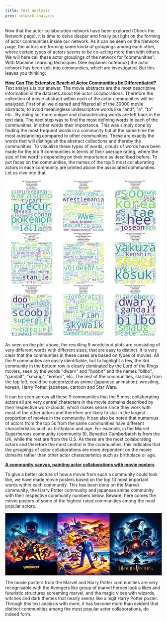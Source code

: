 ```yaml
---
title: Text analysis
prev: network-analysis
---
```


Now that the actor collaboration network have been explored (Check the Network page), it is time to delve deeper and finally put light on the forming of actor communities inside our network. As it can be seen on the Network page, the actors are forming some kinda of groupings among each other, where certain types of actors seems to be co-acting more than with others. We will here call these actor groupings of the network for "communities". With Machine Learning techniques (See explainer notebook) the actor network has been split into communities, which are investigated. But this leaves you thinking: 

<u>**How Can The Extensive Reach of Actor Communities be Differentiated?**</u> 
Text analysis is our answer. The movie abstracts are the most descriptive information in the datasets about the actor colloborations. Therefore the collection of movie abstract within each of the actor communities will be analyzed. First of all we cleaned and filtered all of the 30000 movie abstracts, to avoid meaningless undescriptive words like "and", "a", "to" etc.. By doing so, more unique and characterizing words are left back in the text data. The next step was to find the most defining words in each of the communities, in other words their importance. This was simply done by finding the most frequent words in a community but at the same time the most outstanding compared to other communities. These are exactly the words that will distinguish the abstract collections and thereby the communities. To visualize these types of words, clouds of words have been made for the top 9 communities in terms of their average rating, where the size of the word is depending on their importance as described before. To put faces on the communities, the names of the top 5 most collaborating actors in each community are printed above the associated communities. Let us dive into that.

<img src="/images/wordcloud.png">

As seen on the plot above, the resulting 9 wordcloud plots are consisting of very different words with different sizes, that are easy to distinct. It is very clear that the communties in these cases are based on types of movies. 
All the 9 communties are easily identifiable, but to highlight a few, the 3rd community in the bottom row is clearly dominated by the Lord of the Rings movies, seen by the words "dwarv" and "hobbit" and the names "bilbo", "gandalf", "smaug", "erebor", etc. The rest of the communities, starting from the top left, could be categorized as anime (japanese animation), wrestling, korean, Harry Potter, japanese, cartoon and Star Wars.

It can be seen across all these 9 communities that the 5 most collaborating actors all are very central characters in the movie domains described by their respective word-clouds, which makes sense since they work with most of the other actors and therefore are likely to star in the largest proportion of movies in the community. It can also be noted that numerous of actors from the top 5s from the same communities have different characteristics such as birthplace and age. For example, in the Marvel Superheroes community (community 8), Benedict Cumberbatch is from the UK, while the rest are from the U.S. As these are the most collaborating actors and therefore the most central in the communities, this indicates that the groupings of actor collaborations are more dependent on the movie domains rather than other actor characteristics such as birthplace or age.

<u>**A community canvas, painting actor collaborations with movie posters**</u>

To give a better picture of how a movie from such a community could look like, we have made movie posters based on the top 10 most important words within each community. This has been done on the Marvel community, the Harry Potter community and japanese anime community with their respective community numbers below. Beware, here comes the movie posters of some of the highest rated communities among the most popular actors.

<div style="display: flex;">
    <img src="/images/marvel.png" width="200" height="200">
    <img src="/images/anime_dj.png" width="200" height="200">
    <img src="/images/harry_potter.png" width="200" height="200">
</div>

The movie posters from the Marvel and Harry Potter communities are very recognisable with the Avengers like group of marvel heroes look a likes and futuristic structures screaming marvel, and the magic vibes with wizards, witches and dark themes that nearly seems like a legit Harry Potter poster. Through this text analysis with more, it has become more than evident that distinct communities among the most popular actor collaborations, do indeed form.